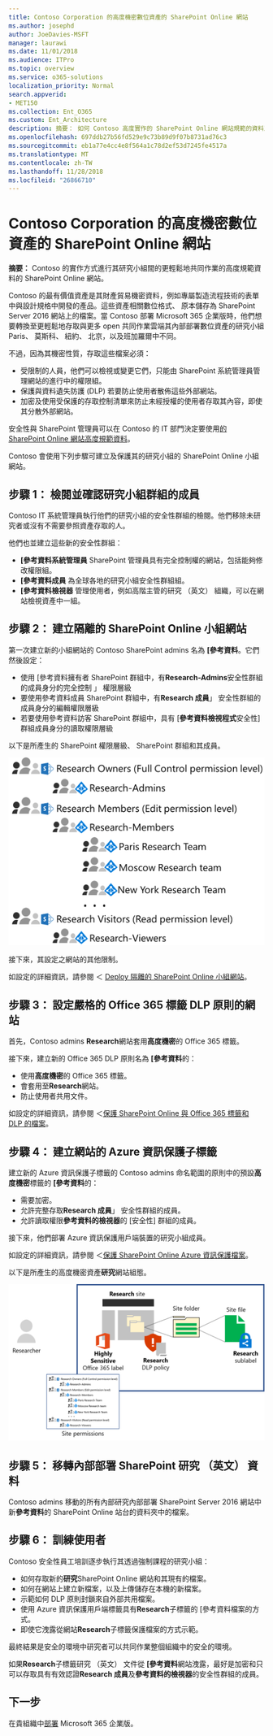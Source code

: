```yaml
---
title: Contoso Corporation 的高度機密數位資產的 SharePoint Online 網站
ms.author: josephd
author: JoeDavies-MSFT
manager: laurawi
ms.date: 11/01/2018
ms.audience: ITPro
ms.topic: overview
ms.service: o365-solutions
localization_priority: Normal
search.appverid:
- MET150
ms.collection: Ent_O365
ms.custom: Ent_Architecture
description: 摘要： 如何 Contoso 高度實作的 SharePoint Online 網站規範的資料及其研究 （英文） 之間的更輕鬆地共同作業的小組。
ms.openlocfilehash: 697ddb27b56fd529e9c73b89d9f07b8731ad76c3
ms.sourcegitcommit: eb1a77e4cc4e8f564a1c78d2ef53d7245fe4517a
ms.translationtype: MT
ms.contentlocale: zh-TW
ms.lasthandoff: 11/28/2018
ms.locfileid: "26866710"
---
```

# <a name="sharepoint-online-site-for-highly-confidential-digital-assets-of-the-contoso-corporation"></a>Contoso Corporation 的高度機密數位資產的 SharePoint Online 網站

 **摘要：** Contoso 的實作方式進行其研究小組間的更輕鬆地共同作業的高度規範資料的 SharePoint Online 網站。
  
Contoso 的最有價值資產是其財產貿易機密資料，例如專屬製造流程技術的表單中與設計規格中開發的產品。這些資產相關數位格式、 原本儲存為 SharePoint Server 2016 網站上的檔案。當 Contoso 部署 Microsoft 365 企業版時，他們想要轉換至更輕鬆地存取與更多 open 共同作業雲端其內部部署數位資產的研究小組 Paris、 莫斯科、 紐約、 北京，以及班加羅爾中不同。 
  
不過，因為其機密性質，存取這些檔案必須：

- 受限制的人員，他們可以檢視或變更它們，只能由 SharePoint 系統管理員管理網站的進行中的權限組。 
- 保護與資料遺失防護 (DLP) 若要防止使用者散佈這些外部網站。
- 加密及使用受保護的存取控制清單來防止未經授權的使用者存取其內容，即使其分散外部網站。

安全性與 SharePoint 管理員可以在 Contoso 的 IT 部門決定要使用[的 SharePoint Online 網站高度規範資料](teams-sharepoint-online-sites-highly-regulated-data.md)。
  
Contoso 會使用下列步驟可建立及保護其的研究小組的 SharePoint Online 小組網站。

## <a name="step-1-reviewed-and-verified-the-members-of-research-team-groups"></a>步驟 1： 檢閱並確認研究小組群組的成員

Contoso IT 系統管理員執行他們的研究小組的安全性群組的檢閱。他們移除未研究者或沒有不需要參照資產存取的人。 

他們也並建立這些新的安全性群組：

- **[參考資料系統管理員** SharePoint 管理員具有完全控制權的網站，包括能夠修改權限組。
- **[參考資料成員** 為全球各地的研究小組安全性群組組。
- **[參考資料檢視器** 管理使用者，例如高階主管的研究 （英文） 組織，可以在網站檢視資產中一組。

## <a name="step-2-created-an-isolated-sharepoint-online-team-site"></a>步驟 2： 建立隔離的 SharePoint Online 小組網站 

第一次建立新的小組網站的 Contoso SharePoint admins 名為 **[參考資料**。它們然後設定：

- 使用 [參考資料擁有者 SharePoint 群組中，有**Research-Admins**安全性群組的成員身分的完全控制 」 權限層級
- 要使用參考資料成員 SharePoint 群組中，有**Research 成員**」 安全性群組的成員身分的編輯權限層級
- 若要使用參考資料訪客 SharePoint 群組中，具有 [**參考資料檢視程式**安全性] 群組成員身分的讀取權限層級

以下是所產生的 SharePoint 權限層級、 SharePoint 群組和其成員。

![](./media/contoso-sharepoint-online-site-for-highly-confidential-assets/spo-permissions.png)

接下來，其設定之網站的其他限制。

如設定的詳細資訊，請參閱 ＜ [Deploy 隔離的 SharePoint Online 小組網站](https://docs.microsoft.com/office365/enterprise/deploy-an-isolated-sharepoint-online-team-site)。

## <a name="step-3-configured-the-site-for-a-restrictive-office-365-label-dlp-policy"></a>步驟 3： 設定嚴格的 Office 365 標籤 DLP 原則的網站

首先，Contoso admins **Research**網站套用**高度機密**的 Office 365 標籤。

接下來，建立新的 Office 365 DLP 原則名為 **[參考資料**的：

- 使用**高度機密**的 Office 365 標籤。 
- 會套用至**Research**網站。
- 防止使用者共用文件。

如設定的詳細資訊，請參閱 ＜[保護 SharePoint Online 與 Office 365 標籤和 DLP 的檔案](https://docs.microsoft.com/office365/enterprise/protect-sharepoint-online-files-with-office-365-labels-and-dlp)。

## <a name="step-4-created-an-azure-information-protection-sub-label-for-the-site"></a>步驟 4： 建立網站的 Azure 資訊保護子標籤

建立新的 Azure 資訊保護子標籤的 Contoso admins 命名範圍的原則中的預設**高度機密**標籤的 **[參考資料**的：

- 需要加密。
- 允許完整存取**Research 成員**」 安全性群組的成員。
- 允許讀取權限**參考資料的檢視器**的 [安全性] 群組的成員。

接下來，他們部署 Azure 資訊保護用戶端裝置的研究小組成員。

如設定的詳細資訊，請參閱 ＜[保護 SharePoint Online Azure 資訊保護檔案](https://docs.microsoft.com/office365/enterprise/protect-sharepoint-online-files-with-azure-information-protection)。 

以下是所產生的高度機密資產**研究**網站組態。

![](./media/contoso-sharepoint-online-site-for-highly-confidential-assets/final-config.png)

## <a name="step-5-migrated-the-on-premises-sharepoint-research-data"></a>步驟 5： 移轉內部部署 SharePoint 研究 （英文） 資料

Contoso admins 移動的所有內部研究內部部署 SharePoint Server 2016 網站中新**參考資料**的 SharePoint Online 站台的資料夾中的檔案。

## <a name="step-6-trained-their-users"></a>步驟 6： 訓練使用者 

Contoso 安全性員工培訓逐步執行其透過強制課程的研究小組：

- 如何存取新的**研究**SharePoint Online 網站和其現有的檔案。
- 如何在網站上建立新檔案，以及上傳儲存在本機的新檔案。
- 示範如何 DLP 原則封鎖來自外部共用檔案。
- 使用 Azure 資訊保護用戶端標籤具有**Research**子標籤的 [參考資料檔案的方式。
- 即使它洩露從網站**Research**子標籤保護檔案的方式示範。

最終結果是安全的環境中研究者可以共同作業整個組織中的安全的環境。 

如果**Research**子標籤研究 （英文） 文件從 **[參考資料**網站洩露，最好是加密和只可以存取具有有效認證**Research 成員**及**參考資料的檢視器**的安全性群組的成員。

## <a name="next-step"></a>下一步

在貴組織中[部署](deploy-microsoft-365-enterprise.md) Microsoft 365 企業版。

